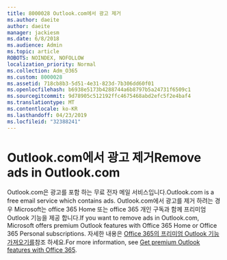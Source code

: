 ```yaml
---
title: 8000028 Outlook.com에서 광고 제거
ms.author: daeite
author: daeite
manager: jackiesm
ms.date: 6/8/2018
ms.audience: Admin
ms.topic: article
ROBOTS: NOINDEX, NOFOLLOW
localization_priority: Normal
ms.collection: Adm_O365
ms.custom: 8000028
ms.assetid: 718cb8b3-5d51-4e31-823d-7b306dd60f01
ms.openlocfilehash: b6938e5173b4288744a6b8797b5a24731f6509c1
ms.sourcegitcommit: 9d78905c512192ffc4675468abd2efc5f2e4baf4
ms.translationtype: MT
ms.contentlocale: ko-KR
ms.lasthandoff: 04/23/2019
ms.locfileid: "32388241"
---
```

# <a name="remove-ads-in-outlookcom"></a><span data-ttu-id="b3b75-102">Outlook.com에서 광고 제거</span><span class="sxs-lookup"><span data-stu-id="b3b75-102">Remove ads in Outlook.com</span></span>

<span data-ttu-id="b3b75-103">Outlook.com은 광고를 포함 하는 무료 전자 메일 서비스입니다.</span><span class="sxs-lookup"><span data-stu-id="b3b75-103">Outlook.com is a free email service which contains ads.</span></span> <span data-ttu-id="b3b75-104">Outlook.com에서 광고를 제거 하려는 경우 Microsoft는 office 365 Home 또는 office 365 개인 구독과 함께 프리미엄 Outlook 기능을 제공 합니다.</span><span class="sxs-lookup"><span data-stu-id="b3b75-104">If you want to remove ads in Outlook.com, Microsoft offers premium Outlook features with Office 365 Home or Office 365 Personal subscriptions.</span></span> <span data-ttu-id="b3b75-105">자세한 내용은 [Office 365의 프리미엄 Outlook 기능 가져오기를](https://go.microsoft.com/fwlink/?linkid=872181)참조 하세요.</span><span class="sxs-lookup"><span data-stu-id="b3b75-105">For more information, see [Get premium Outlook features with Office 365](https://go.microsoft.com/fwlink/?linkid=872181).</span></span>
  

